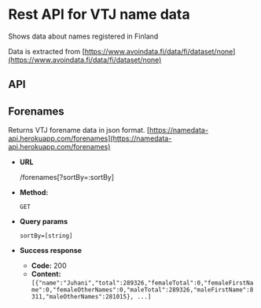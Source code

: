 # Rest API for VTJ name data
Shows data about names registered in Finland

Data is extracted from [https://www.avoindata.fi/data/fi/dataset/none](https://www.avoindata.fi/data/fi/dataset/none)

## API

**Forenames**
---
Returns VTJ forename data in json format.
[https://namedata-api.herokuapp.com/forenames](https://namedata-api.herokuapp.com/forenames)

* **URL**

    /forenames[?sortBy=:sortBy]
    
* **Method:**

    `GET`
    
* **Query params**

    `sortBy=[string]`
    
* **Success response**

  * **Code:** 200 </br>
  * **Content:** `[{"name":"Juhani","total":289326,"femaleTotal":0,"femaleFirstName":0,"femaleOtherNames":0,"maleTotal":289326,"maleFirstName":8311,"maleOtherNames":281015}, ...]`

